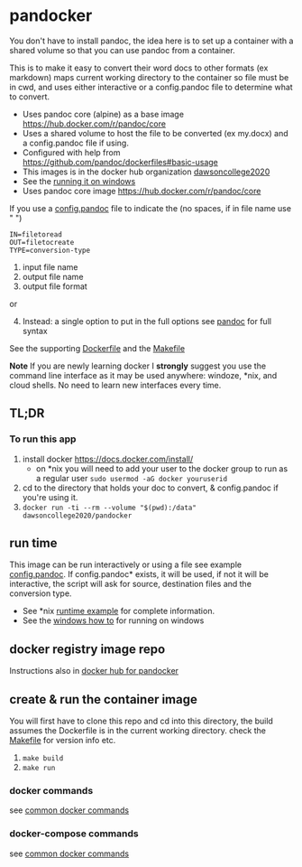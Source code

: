 #  pandocker
You don't have to install pandoc, the idea here is to set up a container with a shared volume so that
you can use pandoc from a container.

This is to make it easy to convert their word docs to other formats (ex markdown) maps current working directory to the container so file must be in cwd, and uses either interactive or a config.pandoc file to determine what to convert.

* Uses pandoc core (alpine) as a base image https://hub.docker.com/r/pandoc/core 
* Uses a shared volume to host the file to be converted (ex my.docx) and a config.pandoc file if using.
* Configured with help from https://github.com/pandoc/dockerfiles#basic-usage
* This images is in the docker hub organization [dawsoncollege2020](https://hub.docker.com/u/dawsoncollege2020)
* See the [running it on windows](WINHOWTO.md)
* Uses pandoc core image https://hub.docker.com/r/pandoc/core 

If you use a [config.pandoc](config.pandoc.txt) file to indicate the (no spaces, if in file name use \" \") 
```
IN=filetoread
OUT=filetocreate
TYPE=conversion-type
```
1. input file name
2. output file name
3. output file format

or

4. Instead: a single option to put in the full options see [pandoc](pandoc.org) for full syntax

See the supporting [Dockerfile](Dockerfile) and the  [Makefile](Makefile)

**__Note__** If you are newly learning docker I __strongly__ suggest you use the command line interface as it may be used anywhere: windoze, *nix, and cloud shells.  No need to learn new interfaces every time.

## TL;DR
### To run this app
1. install docker https://docs.docker.com/install/ 
    * on *nix you will need to add your user to the docker group to run as a regular user `sudo usermod -aG docker youruserid`
2. cd to the directory that holds your doc to convert, & config.pandoc if you're using it.
3. `docker run -ti --rm --volume "$(pwd):/data" dawsoncollege2020/pandocker`  

## run time
This image can be run interactively or using a file see example [config.pandoc](full.example.config.pandoc).  If config.pandoc* exists, it will be used, if not it will be interactive, the script will ask for source, destination files and the conversion type. 

* See *nix [runtime example](RUNFROMHUB.md) for complete information.  
* See the [windows how to](WINHOWTO.md) for running on windows

## docker registry image repo
Instructions also in [docker hub for pandocker](https://hub.docker.com/r/dawsoncollege2020/pandocker)
## create & run the container image
You will first have to clone this repo and cd into this directory, the build assumes the Dockerfile is in the current working directory. check the [Makefile](Makefile) for version info etc.
1. `make build`
2. `make run`
### docker commands
see  [common docker commands](../docker-usage-overview/DOCKERCMDS.md) 
### docker-compose commands
see  [common docker commands](../docker-usage-overview/DOCKERCOMPOSECMDS.md)


